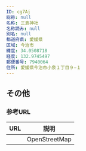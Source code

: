 ```yaml
---
ID: cg7Aj
総称: null
名称: 三島神社
名称読み: null
別名: null
都道府県: 愛媛県
区域: 今治市
緯度: 34.0508718
経度: 132.9745497
郵便番号: 7940064
住所: 愛媛県今治市小泉１丁目９−１
---
```


## その他

### 参考URL

| URL | 説明          |
| --- | ------------- |
|     | OpenStreetMap |
